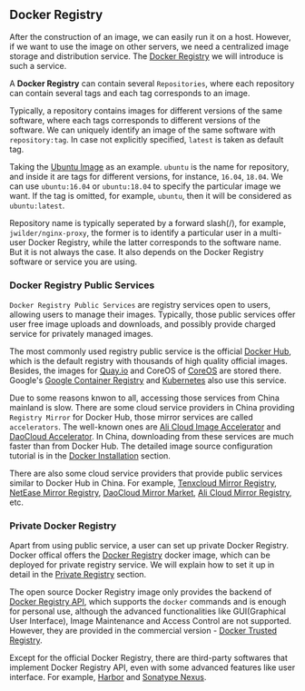 ## Docker Registry

After the construction of an image, we can easily run it on a host. However, if we want to use the image on other servers, we need a centralized image storage and distribution service. The [Docker Registry](../repository/registry.md) we will introduce is such a service.

A **Docker Registry** can contain several `Repositories`, where each  repository can contain several tags and each tag corresponds to an image.

Typically, a repository contains images for different versions of the same software, where each tags corresponds to different versions of the software. We can uniquely identify an image of the same software with `repository:tag`. In case not explicitly specified, `latest` is taken as default tag. 

Taking the [Ubuntu Image](https://hub.docker.com/_/ubuntu) as an example. `ubuntu` is the name for repository, and inside it are tags for different versions, for instance, `16.04`, `18.04`. We can use `ubuntu:16.04` or `ubuntu:18.04` to specify the particular image we want. If the tag is omitted, for example, `ubuntu`, then it will be considered as `ubuntu:latest`.

Repository name is typically seperated by a forward slash(/), for example, `jwilder/nginx-proxy`, the former is to identify a particular user in a multi-user Docker Registry, while the latter corresponds to the software name. But it is not always the case. It also depends on the Docker Registry software or service you are using.

### Docker Registry Public Services

`Docker Registry Public Services` are registry services open to users, allowing users to manage their images. Typically, those public services offer user free image uploads and downloads, and possibly provide charged service for privately managed images.

The most commonly used registry public service is the official [Docker Hub](https://hub.docker.com/), which is the default registry with thousands of high quality official images. Besides, the images for [Quay.io](https://quay.io/repository/) and CoreOS of [CoreOS](https://coreos.com/) are stored there. Google's [Google Container Registry](https://cloud.google.com/container-registry/) and [Kubernetes](https://kubernetes.io/) also use this service.

Due to some reasons knwon to all, accessing those services from China mainland is slow. There are some cloud service providers in China providing `Registry Mirror` for Docker Hub, those mirror services are called `accelerators`. The well-known ones are [Ali Cloud Image Accelerator](https://cr.console.aliyun.com/#/accelerator) and [DaoCloud Accelerator](https://www.daocloud.io/mirror#accelerator-doc). In China, downloading from these services are much faster than from Docker Hub. The detailed image source configuration tutorial is in the [Docker Installation](../install/mirror.md) section.

There are also some cloud service providers that provide public services similar to Docker Hub in China. For example, [Tenxcloud Mirror Registry](https://hub.tenxcloud.com/), [NetEase Mirror Registry](https://c.163.com/hub#/m/library/), [DaoCloud Mirror Market](https://hub.daocloud.io/), [Ali Cloud Mirror Registry](https://cr.console.aliyun.com), etc.

### Private Docker Registry

Apart from using public service, a user can set up private Docker Registry. Docker offical offers the [Docker Registry](https://hub.docker.com/_/registry/) docker image, which can be deployed for private registry service. We will explain how to set it up in detail in the [Private Registry](../repository/registry.md) section.

The open source Docker Registry image only provides the backend of  [Docker Registry API](https://docs.docker.com/registry/spec/api/), which supports the `docker` commands and is enough for personal use, although the advanced functionalities like GUI(Graphical User Interface), Image Maintenance and Access Control are not supported. However, they are provided in the commercial version - [Docker Trusted Registry](https://docs.docker.com/datacenter/dtr/2.0/).

Except for the official Docker Registry, there are third-party softwares that implement Docker Registry API, even with some advanced features like user interface. For example, [Harbor](https://github.com/goharbor/harbor) and [Sonatype Nexus](../repository/nexus3_registry.md).
